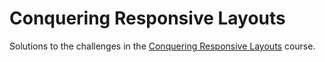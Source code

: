 # Conquering Responsive Layouts

Solutions to the challenges in the [Conquering Responsive Layouts](https://courses.kevinpowell.co/conquering-responsive-layouts) course.